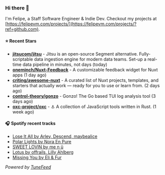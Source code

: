 ### Hi there 👋

I'm Felipe, a Staff Software Engineer & Indie Dev. Checkout my projects at [https://felipevm.com/projects/](https://felipevm.com/projects/?ref=github.com).

#### ⭐ Recent Stars
- **[jitsucom/jitsu](https://github.com/jitsucom/jitsu)** - Jitsu is an open-source Segment alternative. Fully-scriptable data ingestion engine for modern data teams. Set-up a real-time data pipeline in minutes, not days (today)
- **[oneminch/Nuxt-Feedback](https://github.com/oneminch/Nuxt-Feedback)** - A customizable feedback widget for Nuxt apps (1 day ago)
- **[criting/awesome-nuxt](https://github.com/criting/awesome-nuxt)** - A curated list of Nuxt projects, templates, and starters that actually work — ready for you to use or learn from. (2 days ago)
- **[control-theory/gonzo](https://github.com/control-theory/gonzo)** - Gonzo! The Go based TUI log analysis tool (3 days ago)
- **[oxc-project/oxc](https://github.com/oxc-project/oxc)** - ⚓ A collection of JavaScript tools written in Rust. (1 week ago)

#### 🎧 Spotify recent tracks
- [Lose It All by Arley, Descend, maybealice](https://open.spotify.com/track/4t7lAtsYfQ7s0EvIyx3BsX)
- [Polar Lights by Nora En Pure](https://open.spotify.com/track/485Th9A00AaXGv6CJUEtfi)
- [SWEET LOVIN by me n ü](https://open.spotify.com/track/5FyaFI5pYPGdhKC6z4Gm0e)
- [Lotus by offrails, Lilly Ahlberg](https://open.spotify.com/track/6Cf07jcnseglB4x9BXIKDr)
- [Missing You by Eli &amp; Fur](https://open.spotify.com/track/7ILwo5dXAT8FcgfFJKWgFq)

_Powered by [TuneFeed](https://tunefeed.app?ref=github.com)_
